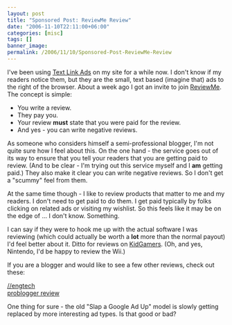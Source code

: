 ```yaml
---
layout: post
title: "Sponsored Post: ReviewMe Review"
date: "2006-11-10T22:11:00+06:00"
categories: [misc]
tags: []
banner_image: 
permalink: /2006/11/10/Sponsored-Post-ReviewMe-Review
---
```


I've been using <a href="http://www.text-link-ads.com">Text Link Ads</a> on my site for a while now. I don't know if my readers notice them, but they are the small, text based (imagine that) ads to the right of the browser. About a week ago I got an invite to join <a href="http://www.reviewme.com">ReviewMe</a>. The concept is simple:

<ul>
<li>You write a review.
<li>They pay you.
<li>Your review <b>must</b> state that you were paid for the review.
<li>And yes - you can write negative reviews.
</ul>

As someone who considers himself a semi-professional blogger, I'm not quite sure how I feel about this. On the one hand - the service goes out of its way to ensure that you tell your readers that you are getting paid to review. (And to be clear - I'm trying out this service myself and I <b>am</b> getting paid.) They also make it clear you can write negative reviews. So I don't get a "scummy" feel from them. 

At the same time though - I like to review products that matter to me and my readers. I don't need to get paid to do them. I get paid typically by folks clicking on related ads or visiting my wishlist. So this feels like it may be on the edge of ... I don't know. Something. 

I can say if they were to hook me up with the actual software I was reviewing (which could actually be worth a <b>lot</b> more than the normal payout) I'd feel better about it. Ditto for reviews on <a href="http://www.kidgamers.org">KidGamers</a>. (Oh, and yes,  Nintendo, I'd be happy to review the Wii.)

If you are a blogger and would like to see a few other reviews, check out these:

<a href="http://engtech.wordpress.com/2006/11/10/reviewmecom-reviewed-a-look-at-the-algorithm-from-a-bloggers-point-of-view/">//engtech</a><br>
<a href="http://www.problogger.net/archives/2006/11/11/reviewme-launches/">problogger review</a>

One thing for sure - the old "Slap a Google Ad Up" model is slowly getting replaced by more interesting ad types. Is that good or bad?